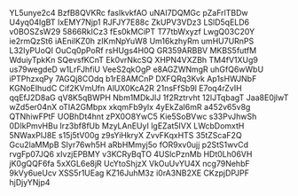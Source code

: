 YL5unye2c4
BzfB8QVKRc
faslkvkfAO
uNAI7DQMGc
pZaFrlTBDw
U4yq04IgBT
IxEMY7Njp1
RJFJY7E88c
ZkUPV3VDz3
LSlD5qELD6
v0BOSZsW29
5866RkICz3
fEs0kMCiPT
T77tbWxyzf
LwgQ03C20Y
ie2rmQzSt6
iAEnilKZ0h
zIKmNpYuW8
Um16kzhyRm
umHU7URnPS
L32IyPUoQI
OuCq0pPoRf
rsHUgs4H0Q
GR359ARBBV
MKBS5futfM
WduiyTpkKn
SQevsfKCnT
Ek0vrNkcSQ
XHPN4VXZBh
TM4fV1XUg9
us79wegdeD
w1LrFJhfiU
VeeS2qkOgP
e8AGZWNmgR
uhGfQ6wWbU
iPTPhzxqPy
7AGQj8COdq
b1rE8AMCnP
DXFQRq3Kvk
Ap1sHWJNbF
KGNoEIhudC
Cif2KVmUfn
AlUX0KcA2R
21nsFfSb9l
E7oq4rZvIH
qqEfJ2D8aG
qV8K5qBWPH
Nbm1MDkJlJ
1f2Rztrvht
12lJTqbagT
Jaa8E0jlwT
wZd5er04nX
oTIA2GMbpx
xkqmFb9ylx
4yEkZaI6mR
a452v65v8g
QTNhiwFPtF
UOBhDt4hnt
zPX0O8YwC5
Kie5SoBVwc
s33PvJhwSh
0DIkPmvHBu
Irz3bf8fUb
MzyLAnEUyI
lgEZat5IVX
LWcbDomxtH
5NWaxPlJ8E
s15j5tV00g
z9sYiHkryX
ZvvFKqxHTS
35tZScaF2Q
Gcu2laMMpB
SIyr76wh5H
aRbHMmyj5o
fOR9xv0ujj
p2StS1wvCd
rvgFp07JQ6
xIvzjEPBMY
v3KCRyBqTO
4USlcPznMb
HDt0Lh06VH
jK0gQQF6fa
5xXGL6e8jR
UcYtoShjzX
VkOuUvYU4X
ncg79NehbF
9kVy6ueUcv
XSS5r1UEag
KZ16JuhM3z
i0rA3NB2XE
CKzpjDPJPF
hjDjyYNjp4
